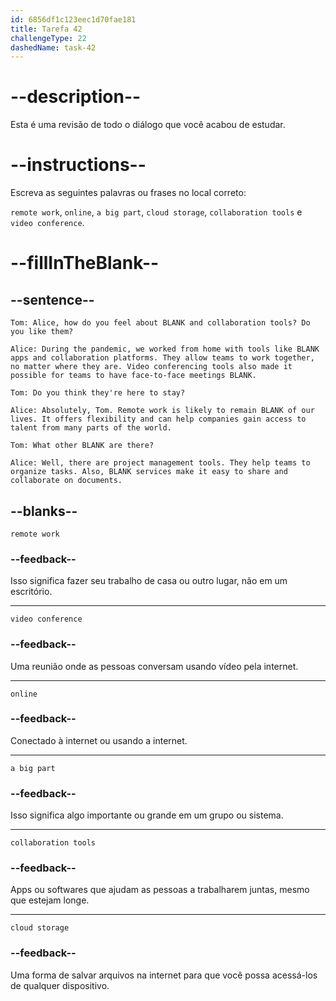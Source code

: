 ```yaml
---
id: 6856df1c123eec1d70fae181
title: Tarefa 42
challengeType: 22
dashedName: task-42
---
```


<!-- REVIEW -->

# --description--

Esta é uma revisão de todo o diálogo que você acabou de estudar.

# --instructions--

Escreva as seguintes palavras ou frases no local correto:

`remote work`, `online`, `a big part`, `cloud storage`, `collaboration tools` e `video conference`.

# --fillInTheBlank--

## --sentence--

`Tom: Alice, how do you feel about BLANK and collaboration tools? Do you like them?`

`Alice: During the pandemic, we worked from home with tools like BLANK apps and collaboration platforms. They allow teams to work together, no matter where they are. Video conferencing tools also made it possible for teams to have face-to-face meetings BLANK.`

`Tom: Do you think they're here to stay?`

`Alice: Absolutely, Tom. Remote work is likely to remain BLANK of our lives. It offers flexibility and can help companies gain access to talent from many parts of the world.`

`Tom: What other BLANK are there?`

`Alice: Well, there are project management tools. They help teams to organize tasks. Also, BLANK services make it easy to share and collaborate on documents.`

## --blanks--

`remote work`

### --feedback--

Isso significa fazer seu trabalho de casa ou outro lugar, não em um escritório.

---

`video conference`

### --feedback--

Uma reunião onde as pessoas conversam usando vídeo pela internet.

---

`online`

### --feedback--

Conectado à internet ou usando a internet.

---

`a big part`

### --feedback--

Isso significa algo importante ou grande em um grupo ou sistema.

---

`collaboration tools`

### --feedback--

Apps ou softwares que ajudam as pessoas a trabalharem juntas, mesmo que estejam longe.

---

`cloud storage`

### --feedback--

Uma forma de salvar arquivos na internet para que você possa acessá-los de qualquer dispositivo.
